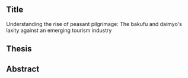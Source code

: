 
## Title
Understanding the rise of peasant pilgrimage: The bakufu and daimyo's laxity against an emerging tourism industry


## Thesis


## Abstract